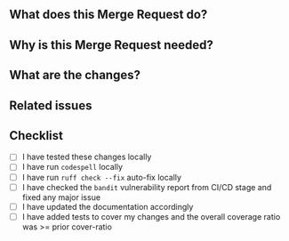 ## What does this Merge Request do?

## Why is this Merge Request needed?

## What are the changes?

## Related issues

## Checklist

- [ ] I have tested these changes locally
- [ ] I have run `codespell` locally
- [ ] I have run `ruff check --fix` auto-fix locally
- [ ] I have checked the `bandit` vulnerability report from CI/CD stage and fixed any major issue
- [ ] I have updated the documentation accordingly
- [ ] I have added tests to cover my changes and the overall coverage ratio was >= prior cover-ratio